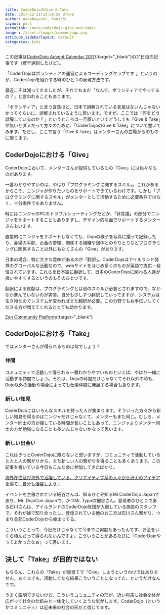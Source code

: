 ```yaml
---
title: CoderDojoのGive & Take
date: 2017-12-21T23:59:59 UTC+9
author: Wakabayashi, Kenichi
layout: post
permalink: /note/coderdojo-give-and-take/
image : /assets/images/common/ogp.png
attitude_sidebarlayout: default
categories: kids
---
```

この記事は[CoderDojo Advent Calendar 2017](https://adventar.org/calendars/2184){:target="_blank"}の21日目の記事です（若干遅刻したけど）。

「CoderDojoはボランティアの運営によるコーディングクラブです	」というのが、CoderDojoを紹介する時のひとつの表現方法です。

最近こそは減ってきましたが、それでもまだ「なんで、ボランティアでやってるの？」と言われることもあります。

「ボランティア」と言う言葉ほど、日本で誤解されている言葉はないんじゃないかってぐらいに、誤解されているように思います。ですが、ここでは「何をどう誤解しているのか？」というところは一旦置いといてどうしても「Give &amp; Take」が無いとダメだって方々のために、「CoderDojoのGive &amp; Take」について書いてみます。ただし、ここで言う「Give &amp; Take」はメンターさんの立場からのものに限ります。

## CoderDojoにおける「Give」
CoderDojoにおいて、メンターさんが提供しているもの「Give」には色々なものがあります。

一番わかりやすいのは、やはり「プログラミングに関するスキル」。これがあるからこそ、ニンジャが作りたいものをサポートできているわけです。しかし「プログラミングに関するスキル」がメンターとして活動するために必要条件ではなく、十分条件でもありません。

時にはニンジャのPCのトラブルシューティングだとか、「非言語」の部分でニンジャをサポートすることもありますし、デザイン的な面でサポートするメンターさんもいます。

直接的にニンジャをサポートしなくても、Dojoの様子を写真に撮って記録したり、会場の手配、お金の管理、関係する組織や団体とのやりとりなどプログラミングに関係すること以外にもたくさんの「Give」があります。

日本の場合、特に大きな意味があるのが「翻訳」。CoderDojoはアイルランド発祥のグローバルな活動なので、webサイトをはじめ多くのものが英語で提供・発信されています。これらを日本語に翻訳して、日本のCoderDojoに関わる人達が扱いやすくするというのもそのひとつです。

翻訳による貢献は、プログラミングとは別のスキルが必要とされますので、なかなか進んでいないのが実情。自分も少しずつ翻訳していってますが、システムは生き物なのでシステムが変わればまた翻訳が必要。この分野でもお手伝いしてくださる方が増えてくれるととても助かります。

[Zen Community Platform](https://crowdin.com/project/zen-community-platform){:target="_blank"}

## CoderDojoにおける「Take」
ではメンターさんが得られるものは何でしょう？

### 仲間
コミュニティで活動して得られる一番わかりやすいものといえば、やはり一緒に活動する仲間でしょう。それは、Dojoの時間だけじゃなくてそれ以外の時も、Dojo以外の活動や場合によっても仕事仲間に発展する場合もあります。

### 新しい知見
CoderDojoにはいろんなスキルを持った人が集まります。そういった方々から新しい知見を得るのはニンジャだけじゃなくて、メンターもまた同じ。むしろ、メンター同士の方が接している時間が長いこともあって、ニンジャよりメンター同士の方が勉強になることも多いんじゃないかなって思います。

### 新しい出会い
これはきっとCoderDojoに限らないと思いますが、コミュニティで活動していると人と人の繋がりから、また新しい人の繋がりを得ることも多くあります。この記事を書いている今日もこんな会に参加してきたばかり。

[海外在住及び海外で活躍している、クリエイティブ系の人々から沢山のアイデアを得て、自分も活躍しよう！](http://eventregist.com/e/vS9cxZp0HG2k)

イベントを主催されている細谷さんは、知るひとぞ知るMr.CoderDojo Japanであり、Mr. DojoCon Japanで、かつMr. Typoの細谷さん。登壇者のひとりである石川さんは、アイルランドのCoderDojo財団が入居している施設のスタッフで、それが縁で知り合ったし、登壇されている他のお二方は石川さん繋がり、つまり全部CoderDojoから始まってる。

こういうことって、今日だけじゃなくて今までに何度もあったんです、お金をいくら積んだって得られないんですよ。こういうことがあるたびに「CoderDojoやってよかったなぁ」って思います。

## 決して「Take」が目的ではない
もちろん、これらの「Take」が目当てで「Give」しようというわけではありません。あくまでも、活動してたら結果こういうことになってた、というだけなんです。

うまく説明できないけど、こういうコミュニティの形が、近い将来に社会全体が広がって社会の仕組みと一体化していくような気がします。CoderDojo（というかコミュニティ）は近未来の社会の形だと信じてます。